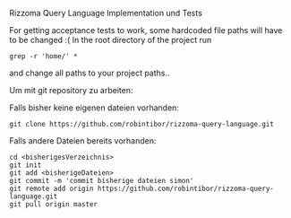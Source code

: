 Rizzoma Query Language Implementation und Tests

For getting acceptance tests to work, some hardcoded file paths will have to be changed :(
In the root directory of the project run
```
grep -r 'home/' *
```
and change all paths to your project paths..

Um mit git repository zu arbeiten:

Falls bisher keine eigenen dateien vorhanden:
```
git clone https://github.com/robintibor/rizzoma-query-language.git
```
Falls andere Dateien bereits vorhanden:
```
cd <bisherigesVerzeichnis>
git init
git add <bisherigeDateien>
git commit -m 'commit bisherige dateien simon'
git remote add origin https://github.com/robintibor/rizzoma-query-language.git
git pull origin master
```
